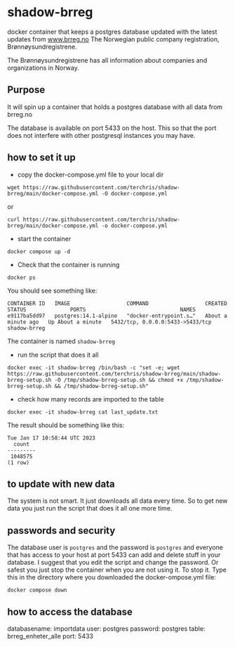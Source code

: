 # shadow-brreg
docker container that keeps a postgres database updated with the latest updates from www.brreg.no The Norwegian public company registration, Brønnøysundregistrene.

The Brønnøysundregistrene has all information about companies and organizations in Norway.

## Purpose
It will spin up a container that holds a postgres database with all data from brreg.no


The database is available on port 5433 on the host. This so that the port does not interfere with other postgresql instances you may have.  

## how to set it up
* copy the docker-compose.yml file to your local dir
```
wget https://raw.githubusercontent.com/terchris/shadow-brreg/main/docker-compose.yml -O docker-compose.yml
```
or 
```
curl https://raw.githubusercontent.com/terchris/shadow-brreg/main/docker-compose.yml -o docker-compose.yml
```

* start the container
```
docker compose up -d
```
* Check that the container is running
```
docker ps 
```
You should see something like:
```
CONTAINER ID   IMAGE                  COMMAND                  CREATED              STATUS              PORTS                              NAMES
e9117ba5dd97   postgres:14.1-alpine   "docker-entrypoint.s…"   About a minute ago   Up About a minute   5432/tcp, 0.0.0.0:5433->5433/tcp   shadow-brreg
```
The container is named `shadow-brreg`

* run the script that does it all
```
docker exec -it shadow-brreg /bin/bash -c "set -e; wget https://raw.githubusercontent.com/terchris/shadow-brreg/main/shadow-brreg-setup.sh -O /tmp/shadow-brreg-setup.sh && chmod +x /tmp/shadow-brreg-setup.sh && /tmp/shadow-brreg-setup.sh"
```

* check how many records are imported to the table 
```
docker exec -it shadow-brreg cat last_update.txt
```
The result should be something like this:
```
Tue Jan 17 10:58:44 UTC 2023
  count  
---------
 1048575
(1 row)
```

## to update with new data

The system is not smart. It just downloads all data every time. 
So to get new data you just run the script that does it all one more time.

## passwords and security

The database user is `postgres` and the password is `postgres` and everyone that has access to your host at port 5433 can add and delete stuff in your database.
I suggest that you edit the script and change the password. Or safest you just stop the container when you are not using it.
To stop it. Type this in the directory where you downloaded the docker-ompose.yml file:
```
docker compose down
```

## how to access the database

databasename: importdata
user: postgres
password: postgres
table: brreg_enheter_alle
port: 5433
